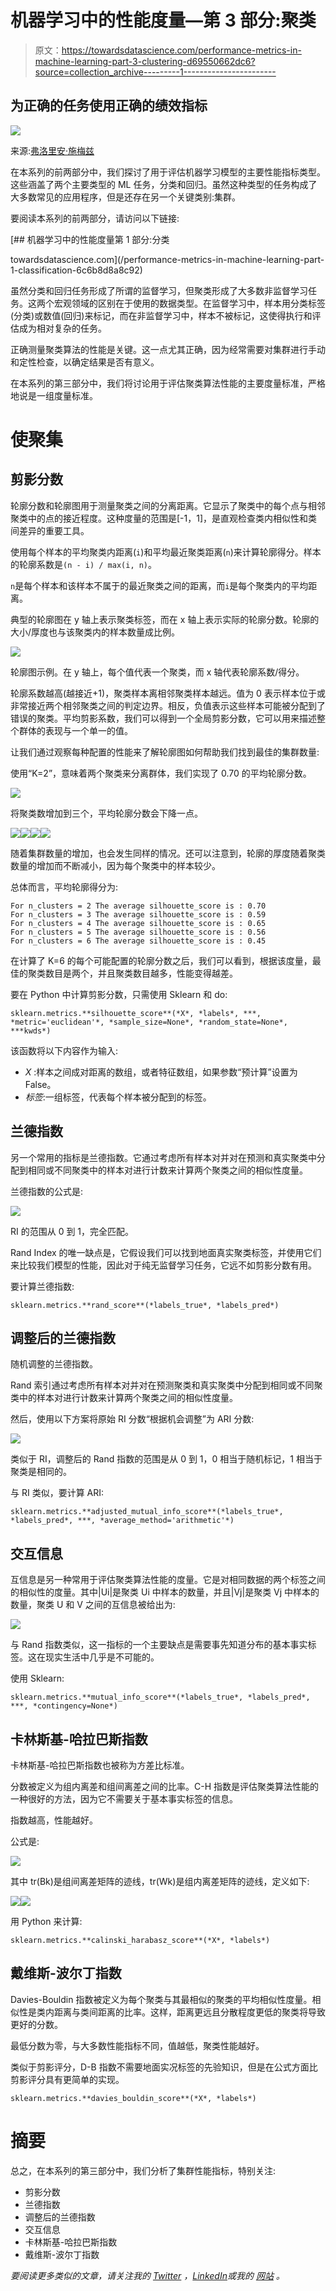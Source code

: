 # 机器学习中的性能度量—第 3 部分:聚类

> 原文：<https://towardsdatascience.com/performance-metrics-in-machine-learning-part-3-clustering-d69550662dc6?source=collection_archive---------1----------------------->

## 为正确的任务使用正确的绩效指标

![](img/f7ede390b449ab6ac2e919d3aefe29cc.png)

来源:[弗洛里安·施梅兹](https://unsplash.com/@floschmaezz?utm_source=medium&utm_medium=referral)

在本系列的前两部分中，我们探讨了用于评估机器学习模型的主要性能指标类型。这些涵盖了两个主要类型的 ML 任务，分类和回归。虽然这种类型的任务构成了大多数常见的应用程序，但是还存在另一个关键类别:集群。

要阅读本系列的前两部分，请访问以下链接:

</performance-metrics-in-machine-learning-part-1-classification-6c6b8d8a8c92> [## 机器学习中的性能度量第 1 部分:分类

towardsdatascience.com](/performance-metrics-in-machine-learning-part-1-classification-6c6b8d8a8c92) </performance-metrics-in-machine-learning-part-2-regression-c60608f3ef6a>  

虽然分类和回归任务形成了所谓的监督学习，但聚类形成了大多数非监督学习任务。这两个宏观领域的区别在于使用的数据类型。在监督学习中，样本用分类标签(分类)或数值(回归)来标记，而在非监督学习中，样本不被标记，这使得执行和评估成为相对复杂的任务。

正确测量聚类算法的性能是关键。这一点尤其正确，因为经常需要对集群进行手动和定性检查，以确定结果是否有意义。

在本系列的第三部分中，我们将讨论用于评估聚类算法性能的主要度量标准，严格地说是一组度量标准。

# 使聚集

## 剪影分数

轮廓分数和轮廓图用于测量聚类之间的分离距离。它显示了聚类中的每个点与相邻聚类中的点的接近程度。这种度量的范围是[-1，1]，是直观检查类内相似性和类间差异的重要工具。

使用每个样本的平均聚类内距离(`i`)和平均最近聚类距离(`n`)来计算轮廓得分。样本的轮廓系数是`(n - i) / max(i, n)`。

`n`是每个样本和该样本不属于的最近聚类之间的距离，而`i`是每个聚类内的平均距离。

典型的轮廓图在 y 轴上表示聚类标签，而在 x 轴上表示实际的轮廓分数。轮廓的大小/厚度也与该聚类内的样本数量成比例。

![](img/2aa9e3817249b2dceb78f48ccf5066d5.png)

轮廓图示例。在 y 轴上，每个值代表一个聚类，而 x 轴代表轮廓系数/得分。

轮廓系数越高(越接近+1)，聚类样本离相邻聚类样本越远。值为 0 表示样本位于或非常接近两个相邻聚类之间的判定边界。相反，负值表示这些样本可能被分配到了错误的聚类。平均剪影系数，我们可以得到一个全局剪影分数，它可以用来描述整个群体的表现与一个单一的值。

让我们通过观察每种配置的性能来了解轮廓图如何帮助我们找到最佳的集群数量:

使用“K=2”，意味着两个聚类来分离群体，我们实现了 0.70 的平均轮廓分数。

![](img/53c98b1baf0156aa52b5efb4cd516ee2.png)

将聚类数增加到三个，平均轮廓分数会下降一点。

![](img/850434e6f6cc7d15fc3237d3394f9e95.png)![](img/3665cc1ed16bf5ce4ffca4d94a59d7f3.png)![](img/e2aa3d3ea1db86e91e6fa3f172eb602a.png)![](img/3e8c9e53d73765a09b17b626d2bc41c4.png)

随着集群数量的增加，也会发生同样的情况。还可以注意到，轮廓的厚度随着聚类数量的增加而不断减小，因为每个聚类中的样本较少。

总体而言，平均轮廓得分为:

```
For n_clusters = 2 The average silhouette_score is : 0.70
For n_clusters = 3 The average silhouette_score is : 0.59
For n_clusters = 4 The average silhouette_score is : 0.65
For n_clusters = 5 The average silhouette_score is : 0.56
For n_clusters = 6 The average silhouette_score is : 0.45
```

在计算了 K=6 的每个可能配置的轮廓分数之后，我们可以看到，根据该度量，最佳的聚类数目是两个，并且聚类数目越多，性能变得越差。

要在 Python 中计算剪影分数，只需使用 Sklearn 和 do:

```
sklearn.metrics.**silhouette_score**(*X*, *labels*, ***, *metric='euclidean'*, *sample_size=None*, *random_state=None*, ***kwds*)
```

该函数将以下内容作为输入:

*   *X* :样本之间成对距离的数组，或者特征数组，如果参数“预计算”设置为 False。
*   *标签*:一组标签，代表每个样本被分配到的标签。

## 兰德指数

另一个常用的指标是兰德指数。它通过考虑所有样本对并对在预测和真实聚类中分配到相同或不同聚类中的样本对进行计数来计算两个聚类之间的相似性度量。

兰德指数的公式是:

![](img/3bcee78f136f52463a726973509bb2e6.png)

RI 的范围从 0 到 1，完全匹配。

Rand Index 的唯一缺点是，它假设我们可以找到地面真实聚类标签，并使用它们来比较我们模型的性能，因此对于纯无监督学习任务，它远不如剪影分数有用。

要计算兰德指数:

```
sklearn.metrics.**rand_score**(*labels_true*, *labels_pred*)
```

## 调整后的兰德指数

随机调整的兰德指数。

Rand 索引通过考虑所有样本对并对在预测聚类和真实聚类中分配到相同或不同聚类中的样本对进行计数来计算两个聚类之间的相似性度量。

然后，使用以下方案将原始 RI 分数“根据机会调整”为 ARI 分数:

![](img/5464fb578dfc357f43298e25c3d79aab.png)

类似于 RI，调整后的 Rand 指数的范围是从 0 到 1，0 相当于随机标记，1 相当于聚类是相同的。

与 RI 类似，要计算 ARI:

```
sklearn.metrics.**adjusted_mutual_info_score**(*labels_true*, *labels_pred*, ***, *average_method='arithmetic'*)
```

## 交互信息

互信息是另一种常用于评估聚类算法性能的度量。它是对相同数据的两个标签之间的相似性的度量。其中|Ui|是聚类 Ui 中样本的数量，并且|Vj|是聚类 Vj 中样本的数量，聚类 U 和 V 之间的互信息被给出为:

![](img/29b3963dab6d5046fc42e1cfe8a7e08a.png)

与 Rand 指数类似，这一指标的一个主要缺点是需要事先知道分布的基本事实标签。这在现实生活中几乎是不可能的。

使用 Sklearn:

```
sklearn.metrics.**mutual_info_score**(*labels_true*, *labels_pred*, ***, *contingency=None*)
```

## 卡林斯基-哈拉巴斯指数

卡林斯基-哈拉巴斯指数也被称为方差比标准。

分数被定义为组内离差和组间离差之间的比率。C-H 指数是评估聚类算法性能的一种很好的方法，因为它不需要关于基本事实标签的信息。

指数越高，性能越好。

公式是:

![](img/cca4a1cb99cba64a111b551efda6287d.png)

其中 tr(Bk)是组间离差矩阵的迹线，tr(Wk)是组内离差矩阵的迹线，定义如下:

![](img/5dcb762933f8a956bc5b87cf3aebc6ec.png)![](img/6882076f6f4beb984a4a3e6d4296390f.png)

用 Python 来计算:

```
sklearn.metrics.**calinski_harabasz_score**(*X*, *labels*)
```

## 戴维斯-波尔丁指数

Davies-Bouldin 指数被定义为每个聚类与其最相似的聚类的平均相似性度量。相似性是类内距离与类间距离的比率。这样，距离更远且分散程度更低的聚类将导致更好的分数。

最低分数为零，与大多数性能指标不同，值越低，聚类性能越好。

类似于剪影评分，D-B 指数不需要地面实况标签的先验知识，但是在公式方面比剪影评分具有更简单的实现。

```
sklearn.metrics.**davies_bouldin_score**(*X*, *labels*)
```

# 摘要

总之，在本系列的第三部分中，我们分析了集群性能指标，特别关注:

*   剪影分数
*   兰德指数
*   调整后的兰德指数
*   交互信息
*   卡林斯基-哈拉巴斯指数
*   戴维斯-波尔丁指数

*要阅读更多类似的文章，请关注我的* [*Twitter*](https://twitter.com/jayzuccarelli) *，*[*LinkedIn*](https://www.linkedin.com/in/ezuccarelli)*或我的* [*网站*](https://eugeniozuccarelli.com/) *。*